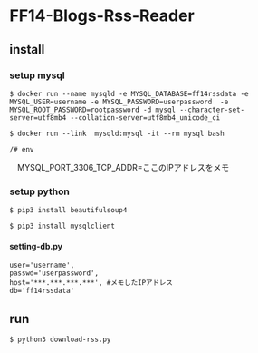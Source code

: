 # FF14-Blogs-Rss-Reader

## install

### setup mysql
`$ docker run --name mysqld -e MYSQL_DATABASE=ff14rssdata -e MYSQL_USER=username -e MYSQL_PASSWORD=userpassword  -e MYSQL_ROOT_PASSWORD=rootpassword -d mysql --character-set-server=utf8mb4 --collation-server=utf8mb4_unicode_ci`

`$ docker run --link  mysqld:mysql -it --rm mysql bash`

`/# env`

　MYSQL_PORT_3306_TCP_ADDR=ここのIPアドレスをメモ

### setup python
`$ pip3 install beautifulsoup4`

`$ pip3 install mysqlclient`

#### setting-db.py
    user='username',
    passwd='userpassword',
    host='***.***.***.***', #メモしたIPアドレス
    db='ff14rssdata'

## run
`$ python3 download-rss.py`